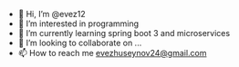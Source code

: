 - 👋 Hi, I’m @evez12
- 👀 I’m interested in programming
- 🌱 I’m currently learning spring boot 3 and microservices 
- 💞️ I’m looking to collaborate on ...      
- 📫 How to reach me evezhuseynov24@gmail.com

<!---
evez12/evez12 is a ✨ special ✨ repository because its `README.md` (this file) appears on your GitHub profile.
You can click the Preview link to take a look at your changes.
--->
